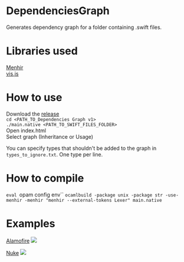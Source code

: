 # DependenciesGraph
Generates dependency graph for a folder containing .swift files.

# Libraries used
[Menhir](http://gallium.inria.fr/~fpottier/menhir/)  
[vis.js](http://visjs.org)  

# How to use
Download the [release](https://github.com/kovtun1/DependenciesGraph/releases)  
`cd <PATH_TO_Dependencies Graph v1>`  
`./main.native <PATH_TO_SWIFT_FILES_FOLDER>`  
Open index.html  
Select graph (Inheritance or Usage)  

You can specify types that shouldn't be added to the graph in `types_to_ignore.txt`. One type per line.

# How to compile
`eval `opam config env``
`ocamlbuild -package unix -package str -use-menhir -menhir "menhir --external-tokens Lexer" main.native`

# Examples
[Alamofire](https://github.com/Alamofire/Alamofire)
![](https://i.imgur.com/a87SPe8.png)

[Nuke](https://github.com/kean/Nuke)
![](https://i.imgur.com/9QEf26G.png)
